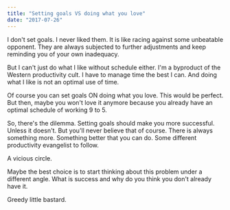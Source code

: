 ```yaml
---
title: "Setting goals VS doing what you love"
date: "2017-07-26"
---
```



I don't set goals. I never liked them. It is like racing against some unbeatable opponent. They are always subjected to further adjustments and keep reminding you of your own inadequacy.

But I can't just do what I like without schedule either. I'm a byproduct of the Western productivity cult. I have to manage time the best I can. And doing what I like is not an optimal use of time.

Of course you can set goals ON doing what you love. This would be perfect. But then, maybe you won't love it anymore because you already have an optimal schedule of working 9 to 5.

So, there's the dilemma. Setting goals should make you more successful. Unless it doesn't. But you'll never believe that of course. There is always something more. Something better that you can do. Some different productivity evangelist to follow.

A vicious circle.

Maybe the best choice is to start thinking about this problem under a different angle. What is success and why do you think you don't already have it.

Greedy little bastard.
